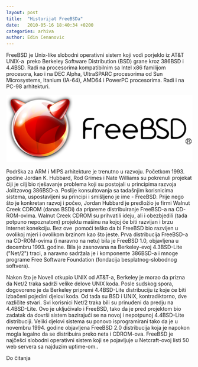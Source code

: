 ```yaml
---
layout: post
title:  "Historijat FreeBSDa"
date:   2010-05-16 18:40:34 +0200
categories: arhiva
author: Edin Cenanovic
---
```

FreeBSD je Unix-like slobodni operativni sistem koji vodi porjeklo iz AT&T UNIX-a  preko Berkeley Software Distribution (BSD) grane kroz 386BSD i 4.4BSD. Radi na procesorima kompatibilnim sa Intel x86 familijom procesora, kao i na DEC Alpha, UltraSPARC procesorima od Sun Microsystems, Itanium (IA-64), AMD64 i PowerPC procesorima. Radi i na PC-98 arhitekturi.

<img src="/assets/freebsd_logo.png" width="600" />

Podrška za ARM i MIPS arhitekture je trenutno u razvoju. Početkom 1993. godine Jordan K. Hubbard, Rod Grimes i Nate Williams su pokrenuli projekat čiji je cilj bio rješavanje problema koji su postojali u principima razvoja Jolitzovog 386BSD-a. Poslije konsultovanja sa tadašnjim korisnicima sistema, uspostavljeni su principi i smišljeno je ime - FreeBSD. Prije nego što je konkretan razvoj i počeo, Jordan Hubbard je predložio je firmi Walnut Creek CDROM (danas BSDi) da pripreme distribuiranje FreeBSD-a na CD-ROM-ovima. Walnut Creek CDROM su prihvatili ideju, ali i obezbjedili (tada potpuno nepoznatom) projektu mašinu na kojoj će biti razvijan i brzu Internet konekciju. Bez ove  pomoći teško da bi FreeBSD bio razvijen u ovolikoj mjeri i ovolikom brzinom kao što jeste. Prva distribucija FreeBSD-a na CD-ROM-ovima (i naravno na netu) bila je FreeBSD 1.0, objavljena u decembru 1993. godine. Bila je zasnovana na Berkeley-evoj 4.3BSD-Lite ("Net/2") traci, a naravno sadržala je i komponente 386BSD-a i mnoge programe Free Software Foundation (fondacija besplatnog-slobodnog softvera).

Nakon što je Novell otkupio UNIX od AT&T-a, Berkeley je morao da prizna da Net/2 traka sadrži velike delove UNIX koda. Posle sudskog spora, dogovoreno je da Berkeley pripremi 4.4BSD-Lite distribuciju iz koje će biti izbačeni pojedini djelovi koda. Od tada su BSD i UNIX, kontradiktorno, dve različite stvari. Svi korisnici Net/2 traka bili su prinuđeni da predju na 4.4BSD-Lite. Ovo je uključivalo i FreeBSD, tako da je pred projektom bio zadatak da dovrši sistem bazirajući se na novoj i nepotpunoj 4.4BSD-Lite distribuciji. Veliki djelovi sistema su ponovo isprogramirani tako da je u novembru 1994. godine objavljena FreeBSD 2.0 distribucija koja je napokon mogla legalno da se distribuira preko neta i CDROM-ova. FreeBSD je najčešci slobodni operativni sistem koji se pojavljuje u Netcraft-ovoj listi 50 web servera sa najduzim uptime-om..

Do čitanja
